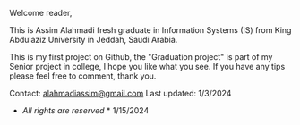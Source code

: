 Welcome reader,

This  is Assim Alahmadi fresh graduate in Information Systems (IS) from King Abdulaziz University in Jeddah, Saudi Arabia.

This is my first project on Github, the "Graduation project" is part of my Senior project in college, I hope you like what you see.
If you have any tips please feel free to comment, thank you.

Contact: alahmadiassim@gmail.com
Last updated: 1/3/2024

* *All rights are reserved* *
1/15/2024
